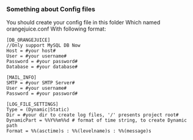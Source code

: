 ### Something about Config files

You should create your config file in this folder
Which named orangejuice.conf
With following format:

```
[DB_ORANGEJUICE]    
//Only support MySQL DB Now
Host = #your host# 
User = #your username#
Password = #your password#
Database = #your database# 

[MAIL_INFO]
SMTP = #your SMTP Server# 
User = #your username# 
Password = #your password# 

[LOG_FILE_SETTINGS]
Type = (Dynamic|Static) 
Dir = #your dir to create log files, '/' presents project root#
DynamicPart = %%Y%%m%%d # format of time string, to create Dynamic path
Format = %%(asctime)s : %%(levelname)s : %%(message)s
```

